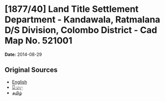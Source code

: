 # [1877/40] Land Title Settlement Department - Kandawala, Ratmalana D/S Division, Colombo District - Cad Map No. 521001

**Date:** 2014-08-29

## Original Sources

- [English](https://documents.gov.lk/view/extra-gazettes/2014/8/1877-40_E.pdf)
- [සිංහල](https://documents.gov.lk/view/extra-gazettes/2014/8/1877-40_S.pdf)
- [தமிழ்](https://documents.gov.lk/view/extra-gazettes/2014/8/1877-40_T.pdf)
